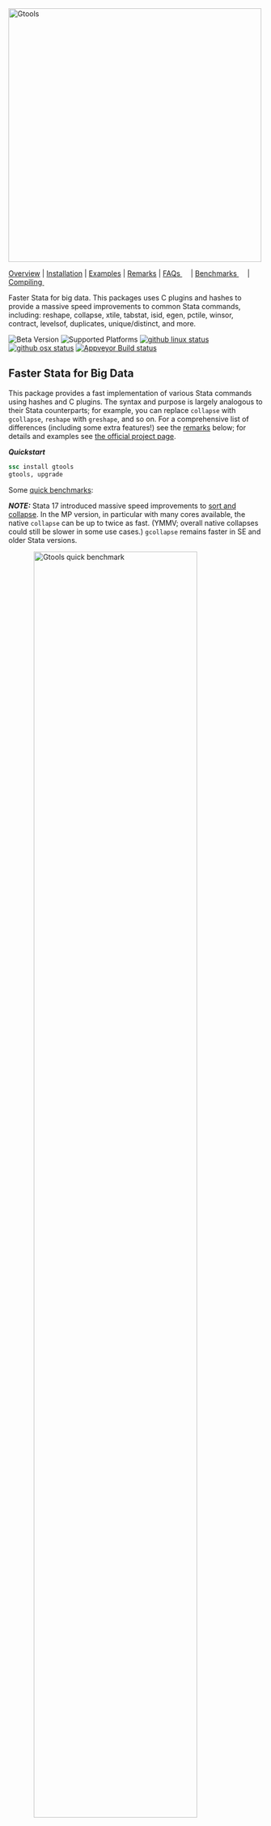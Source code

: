 <img src="https://raw.githubusercontent.com/mcaceresb/mcaceresb.github.io/develop/assets/icons/gtools-icon/gtools-icon-text.png" alt="Gtools" width="500px"/>

[Overview](#faster-stata-for-big-data)
| [Installation](#installation)
| [Examples](#examples)
| [Remarks](#remarks)
| [FAQs <img src="https://upload.wikimedia.org/wikipedia/commons/6/64/Icon_External_Link.png" width="13px"/>](https://gtools.readthedocs.io/en/latest/faqs/index.html)
| [Benchmarks <img src="https://upload.wikimedia.org/wikipedia/commons/6/64/Icon_External_Link.png" width="13px"/>](https://gtools.readthedocs.io/en/latest/benchmarks/index.html)
| [Compiling <img src="https://upload.wikimedia.org/wikipedia/commons/6/64/Icon_External_Link.png" width="13px"/>](https://gtools.readthedocs.io/en/latest/compiling/index.html)

Faster Stata for big data. This packages uses C plugins and hashes to
provide a massive speed improvements to common Stata commands, including:
reshape, collapse, xtile, tabstat, isid, egen, pctile, winsor, contract,
levelsof, duplicates, unique/distinct, and more.

![Beta Version](https://img.shields.io/badge/beta-v1.11.4-blue.svg?longCache=true&style=flat-square)
![Supported Platforms](https://img.shields.io/badge/platforms-linux--64%20%7C%20osx--64%20%7C%20win--64-blue.svg?longCache=true&style=flat-square)
[![github linux status](https://github.com/mcaceresb/stata-gtools/actions/workflows/linux.yml/badge.svg?branch=develop)](https://github.com/mcaceresb/stata-gtools/actions/workflows/linux.yml)
[![github osx status](https://github.com/mcaceresb/stata-gtools/actions/workflows/osx.yml/badge.svg?branch=develop)](https://github.com/mcaceresb/stata-gtools/actions/workflows/osx.yml)
[![Appveyor Build status](https://img.shields.io/appveyor/ci/mcaceresb/stata-gtools/develop.svg?longCache=true&style=flat-square&label=windows-cygwin)](https://ci.appveyor.com/project/mcaceresb/stata-gtools)

Faster Stata for Big Data
-------------------------

This package provides a fast implementation of various Stata commands
using hashes and C plugins. The syntax and purpose is largely analogous
to their Stata counterparts; for example, you can replace `collapse`
with `gcollapse`, `reshape` with `greshape`, and so on. For a
comprehensive list of differences (including some extra features!)
see the [remarks](#remarks) below; for details and examples see [the
official project page](https://gtools.readthedocs.io).

__*Quickstart*__

```stata
ssc install gtools
gtools, upgrade
```

Some [quick benchmarks](https://raw.githubusercontent.com/mcaceresb/stata-gtools/develop/docs/benchmarks/quick.do):

_**NOTE:**_ Stata 17 introduced massive speed improvements to [sort and collapse](https://www.stata.com/new-in-stata/faster-stata-speed-improvements/).
In the MP version, in particular with many cores available, the native
`collapse`  can be up to twice as fast. (YMMV; overall native collapses 
could still be slower in some use cases.)  `gcollapse` remains faster
in SE and older Stata versions.

<img
    src="https://raw.githubusercontent.com/mcaceresb/stata-gtools/develop/docs/benchmarks/quick.png#gh-light-mode-only"
    alt="Gtools quick benchmark"
    style="display:block;margin-left:auto;margin-right:auto"
    width="80%"/>

<img
    src="https://raw.githubusercontent.com/mcaceresb/stata-gtools/develop/docs/benchmarks/quickdark.png#gh-dark-mode-only"
    alt="Gtools quick benchmark"
    style="display:block;margin-left:auto;margin-right:auto"
    width="80%"/>

__*Gtools commands with a Stata equivalent*__

| Function     | Replaces    | Speedup (IC / MP)              | Unsupported             | Extras                                  |
| ------------ | ----------- | ------------------------------ | ----------------------- | --------------------------------------- |
| gcollapse    | collapse    | -0.5 to 2 (Stata 17+); 4 to 100 (Stata 16 and earlier)  || Quantiles, merge, labels, nunique, etc. |
| greshape     | reshape     |  4 to 20  / 4 to 15            | "advanced syntax"       | `fast`, spread/gather (tidyr equiv)     |
| gegen        | egen        |  9 to 26  / 4 to 9 (+,.)       | labels                  | Weights, quantiles, nunique, etc.       |
| gcontract    | contract    |  5 to 7   / 2.5 to 4           |                         |                                         |
| gisid        | isid        |  8 to 30  / 4 to 14            | `using`, `sort`         | `if`, `in`                              |
| glevelsof    | levelsof    |  3 to 13  / 2 to 7             |                         | Multiple variables, arbitrary levels    |
| gduplicates  | duplicates  |  8 to 16 / 3 to 10             |                         |                                         |
| gquantiles   | xtile       |  10 to 30 / 13 to 25 (-)       |                         | `by()`, various (see [usage](https://gtools.readthedocs.io/en/latest/usage/gquantiles)) |
|              | pctile      |  13 to 38 / 3 to 5 (-)         |                         | Ibid.                                   |
|              | \_pctile    |  25 to 40 / 3 to 5             |                         | Ibid.                                   |
| gstats tab   | tabstat     |  10 to 50 / 5 to 30 (-)        | See [remarks](#remarks) | various (see [usage](https://gtools.readthedocs.io/en/latest/usage/gstats_summarize)) |
| gstats sum   | sum, detail |  10 to 20 / 5 to 10            | See [remarks](#remarks) | various (see [usage](https://gtools.readthedocs.io/en/latest/usage/gstats_summarize)) |

<small>(+) The upper end of the speed improvements are for quantiles
(e.g. median, iqr, p90) and few groups. Weights have not been
benchmarked.</small>

<small>(.) Only gegen group was benchmarked rigorously.</small>

<small>(-) Benchmarks computed 10 quantiles. When computing a large
number of quantiles (e.g. thousands) `pctile` and `xtile` are prohibitively
slow due to the way they are written; in that case gquantiles is hundreds
or thousands of times faster, but this is an edge case.</small>

__*Extra commands*__

| Function            | Similar (SSC/SJ)         | Speedup (IC / MP)       | Notes                         |
| ------------------- | ------------------------ | ----------------------- | ----------------------------- |
| fasterxtile         | fastxtile                | 20 to 30 / 2.5 to 3.5   | Allows `by()`                 |
|                     | egenmisc (SSC) (-)       | 8 to 25 / 2.5 to 6      |                               |
|                     | astile (SSC) (-)         | 8 to 12 / 3.5 to 6      |                               |
| gstats hdfe         |                          | (.)                     | Allows weights, `by()`        |
| gstats winsor       | winsor2                  | 10 to 40 / 10 to 20     | Allows weights                |
| gunique             | unique                   | 4 to 26 / 4 to 12       |                               |
| gdistinct           | distinct                 | 4 to 26 / 4 to 12       | Also saves results in matrix  |
| gtop (gtoplevelsof) | groups, select()         | (+)                     | See table notes (+)           |
| gstats range        | rangestat                | 10 to 20 / 10 to 20     | Allows weights; no flex stats |
| gstats transform    |                          |                         | Various statistical functions |

<small>(-) `fastxtile` from egenmisc and `astile` were benchmarked against
`gquantiles, xtile` (`fasterxtile`) using `by()`.</small>

<small>(+) While similar to the user command 'groups' with the 'select'
option, gtoplevelsof does not really have an equivalent. It is several
dozen times faster than 'groups, select', but that command was not written
with the goal of gleaning the most common levels of a varlist. Rather, it
has a plethora of features and that one is somewhat incidental. As such, the
benchmark is not equivalent and `gtoplevelsof` does not attempt to implement
the features of 'groups'</small>

<small>(.) Other than the dated 'hdfe' command, I do not know of a stata
command that residualizes variables from a set of fixed effects. The
'hdfe' command, as far as I can tell, morphed into the 'reghdfe'
package; the latter, however, is a fully-functioning regression command,
while 'gstats hdfe' only residualizes a set of variables.</small>

__*Regression models*__

_**WARNING:**_ Regression models are in beta and are only intended as utilities
to compute coefficients and standard errors. I do not recommend their use in
production; various post-estimation commands and statistics are _not_ availabe.
(See `gstats hdfe` for residualizing variables net of fixed effects.)

| Function            | Model   | Similar                        |
| ------------------- | ------- | -----------------------------  |
| gregress            | OLS     | `regress`, `reghdfe`           |
| givregress          | 2SLS    | `ivregress 2sls`, `ivreghdfe`  |
| gglm                | IRLS    | `logit`, `poisson`, `ppmlhdfe` |

All commands allow the user to optionally add:

- `absorb()` for high-dimensional fixed effects absorptions.
- `cluster()` for clustering (multiple covariates assume clusters are nested).
- `by()` for regressions by group.
- `weights` for weighted versions. Unlike other weights, `fweights` are assumed to refer to the _number_ of observations.

Linear regression is computed via OLS (or WLS), IV regression is
computed via two-stage least squares (2SLS), and GLM (poisson or logit)
regression is computed via iteratively reweighted least squares (IRLS). 
See the [TODO](#todo) section for planned features, or the
[Missing Features](https://gtools.readthedocs.io/en/latest/usage/gregress/index.html#missing-features)
section in the documentation for what is missing before the first
non-beta release.

__*Extra features*__

Several commands offer additional features on top of the massive
speedup. See the [remarks](#remarks) section below for an overview; for
details and examples, see each command's help page:

- [gcollapse](https://gtools.readthedocs.io/en/latest/usage/gcollapse/index.html#examples)
- [greshape](https://gtools.readthedocs.io/en/latest/usage/greshape/index.html#examples)
- [gquantiles](https://gtools.readthedocs.io/en/latest/usage/gquantiles/index.html#examples)
- [gstats sum/tab](https://gtools.readthedocs.io/en/latest/usage/gstats_summarize/index.html#examples)
- [gstats transform/range/moving](https://gtools.readthedocs.io/en/latest/usage/gstats_transform/index.html#examples)
- [glevelsof](https://gtools.readthedocs.io/en/latest/usage/glevelsof/index.html#examples)
- [gtoplevelsof](https://gtools.readthedocs.io/en/latest/usage/gtoplevelsof/index.html#examples)
- [gegen](https://gtools.readthedocs.io/en/latest/usage/gegen/index.html#examples)
- [gdistinct](https://gtools.readthedocs.io/en/latest/usage/gdistinct/index.html#examples)
- [gregress](https://gtools.readthedocs.io/en/latest/usage/gregress/index.html#examples)
- [givregress](https://gtools.readthedocs.io/en/latest/usage/givregress/index.html#examples)
- [gglm](https://gtools.readthedocs.io/en/latest/usage/gglm/index.html#examples) (poisson and logit)

In addition, several commands take gsort-style input, that is

```stata
[+|-]varname [[+|-]varname ...]
```

This does not affect the results in most cases, just the sort order.
Commands that take this type of input include:

- gcollapse
- gcontract
- gegen
- glevelsof
- gtop (gtoplevelsof)

__*Ftools*__

The commands here are also faster than the commands provided by
`ftools`; further, `gtools` commands take a mix of string and numeric
variables, which is a limitation of `ftools`. (Note I could not get
several parts of `ftools` working on the Linux server where I have
access to Stata/MP; hence the IC benchmarks.)

| Gtools    | Ftools        | Speedup (IC) |
| --------- | ------------- | ------------ |
| gcollapse | fcollapse     | 2-9          |
| gegen     | fegen         | 2.5-4 (+)    |
| gisid     | fisid         | 4-14         |
| glevelsof | flevelsof     | 1.5-13       |
| hashsort  | fsort         | 2.5-4        |

<small>(+) Only egen group was benchmarked rigorously.</small>

__*Limitations*__

- `strL` variables only partially supported on Stata 14 and above;
  `gcollapse`, `gcontract`, and `greshape` do not support `strL` variabes.

- Due to a Stata bug, gtools cannot support more
  than `2^31-1` (2.1 billion) observations. See [this
  issue](https://github.com/mcaceresb/stata-gtools/issues/43)

- Due to limitations in the Stata Plugin Interface, gtools
  can only handle as many variables as the largest `matsize`
  in the user's Stata version. For MP this is more than
  10,000 variables but in IC this is only 800. See [this
  issue](https://github.com/mcaceresb/stata-gtools/issues/24).

- Gtools uses compiled C code to achieve it's massive increases in
  speed. This has two side-effects users might notice: First, it is sometimes
  not possible to break the program's execution.  While this is already true
  for at least some parts of most Stata commands, there are fewer opportunities
  to break Gtools commands relative to their Stata counterparts.

  Second, the Stata GUI might appear frozen when running Gtools
  commands.  If the system then runs out of RAM (memory), it could look
  like Stata has crashed (it may show a "(Not Responding)" message on
  Windows or it may darken on \*nix systems). However, the program has
  not crashed; it is merely trying to swap memory.  To check this is the
  case, the user can monitor disk activity or monitor their system's
  pagefile or swap space directly.

Acknowledgements
----------------

* The OSX version of gtools was implemented with invaluable help from @fbelotti
  in [issue 11](https://github.com/mcaceresb/stata-gtools/issues/11).

* Gtools was largely inspired by Sergio Correia's (@sergiocorreia) excellent
  [ftools](https://github.com/sergiocorreia/ftools) package. Further, several
  improvements and bug fixes have come from to @sergiocorreia's helpful comments.

* With the exception of `greshape`, every gtools command has been
  written almost entirely from scratch (and even `greshape` is mostly
  new code). However, gtools commands typically mimic the functionality
  of existing Stata commands, including community-contributed programs,
  meaning many of the ideas and options are based on them (see the
  respective help files for details). `gtools` commands based on
  community-contributed programs include:

    * [`gstats winsor`](https://gtools.readthedocs.io/en/latest/usage/gstats_winsor/index.html#acknowledgements), based on `winsor2` by Lian (Arlion) Yujun

    * [`gunique`](https://gtools.readthedocs.io/en/latest/usage/gunique/index.html#acknowledgements), based on `unique` by Michael Hills and Tony Brady.

    * [`gdistinct`](https://gtools.readthedocs.io/en/latest/usage/gdistinct/index.html#acknowledgements), based on `distinct` by Gary Longton and Nicholas J. Cox.

Installation
------------

I only have access to Stata 13.1, so I impose that to be the minimum.
You can install `gtools` from Stata via SSC:
```stata
ssc install gtools
gtools, upgrade
```

By default this syncs to the master branch, which is stable. To install
the latest version directly, type:
```stata
local github "https://raw.githubusercontent.com"
net install gtools, from(`github'/mcaceresb/stata-gtools/develop/build/)
```

### Examples

The syntax is generally analogous to the standard commands (see the corresponding
help files for full syntax and options):
```stata
sysuse auto, clear

* gstats {hdfe|residualize} varlist [if] [in] [weight], [absorb(varlist) options]
gstats hdfe hdfe_price = price, absorb(foreign rep78)
gstats residualize price mpg, absorb(foreign rep78) prefix(res_)

* gstats {sum|tab} varlist [if] [in] [weight], [by(varlist) options]
gstats sum price [pw = gear_ratio / 4]
gstats tab price mpg, by(foreign) matasave

* gquantiles [newvarname =] exp [if] [in] [weight], {_pctile|xtile|pctile} [options]
gquantiles 2 * price, _pctile nq(10)
gquantiles p10 = 2 * price, pctile nq(10)
gquantiles x10 = 2 * price, xtile nq(10) by(rep78)
fasterxtile xx = log(price) [w = weight], cutpoints(p10) by(foreign)

* gstats winsor varlist [if] [in] [weight], [by(varlist) cuts(# #) options]
gstats winsor price gear_ratio mpg, cuts(5 95) s(_w1)
gstats winsor price gear_ratio mpg, cuts(5 95) by(foreign) s(_w2)
drop *_w?

* hashsort varlist, [options]
hashsort -make
hashsort foreign -rep78, benchmark verbose mlast

* gegen target  = stat(source) [if] [in] [weight], by(varlist) [options]
gegen tag   = tag(foreign)
gegen group = tag(-price make)
gegen p2_5  = pctile(price) [w = weight], by(foreign) p(2.5)

* gisid varlist [if] [in], [options]
gisid make, missok
gisid price in 1 / 2

* gduplicates varlist [if] [in], [options gtools(gtools_options)]
gduplicates report foreign
gduplicates report rep78 if foreign, gtools(bench(3))

* glevelsof varlist [if] [in], [options]
glevelsof rep78, local(levels) sep(" | ")
glevelsof foreign mpg if price < 4000, loc(lvl) sep(" | ") colsep(", ")
glevelsof foreign mpg in 10 / 70, gen(uniq_) nolocal

* gtop varlist [if] [in] [weight], [options]
* gtoplevelsof varlist [if] [in] [weight], [options]
gtoplevelsof foreign rep78
gtop foreign rep78 [w = weight], ntop(5) missrow groupmiss pctfmt(%6.4g) colmax(3)

* gregress depvar indepvars [if] [in] [weight], [by(varlist) options]
gregress price mpg rep78, mata(coefs) prefix(b(_b_) se(_se_))
gregress price mpg [fw = rep78], by(foreign) absorb(rep78 headroom) cluster(rep78)

* givregress depvar (endog = instruments) exog [if] [in] [weight], [by(varlist) options]
givregress price (mpg = gear_ratio) rep78, mata(coefs) prefix(b(_b_) se(_se_)) replace
givregress price (mpg = gear_ratio) [fw = rep78], by(foreign) absorb(rep78 headroom) cluster(rep78)

* gglm depvar indepvars [if] [in] [weight], family(...) [by(varlist) options]
gglm price mpg rep78, family(poisson) mata(coefs) prefix(b(_b_) se(_se_)) replace
gglm price mpg [fw = trunk], family(poisson) by(foreign) absorb(rep78 headroom) cluster(rep78)

gglm foreign price rep78 [fw = trunk], family(binomial) absorb(headroom) mata(coefs)
gglm foreign price if rep78 > 2, family(binomial) by(rep78) prefix(b(_b_) se(_se_)) replace

* gcollapse (stat) out = src [(stat) out = src ...] [if] [if] [weight], by(varlist) [options]
gen h1 = headroom
gen h2 = headroom
local lbl labelformat(#stat:pretty# #sourcelabel#)

gcollapse (mean) mean = price (median) p50 = gear_ratio, by(make) merge v `lbl'
disp "`:var label mean', `:var label p50'"
gcollapse (iqr) irq? = h? (nunique) turn (p97.5) mpg, by(foreign rep78) bench(2) wild

* gcontract varlist [if] [if] [fweight], [options]
gcontract foreign [fw = turn], freq(f) percent(p)

* greshape wide varlist,    i(i) j(j) [options]
* greshape long prefixlist, i(i) [j(j) string options]
*
* greshape spread varlist, j(j) [options]
* greshape gather varlist, j(j) value(value) [options]

gen j = _n
greshape wide f p, i(foreign) j(j)
greshape long f p, i(foreign) j(j)

greshape spread f p, j(j)
greshape gather f? p?, j(j) value(fp)

* gstats transform (stat) out = src [(stat) out = src ...] [if] [if] [weight], by(varlist) [options]
* gstats range  (stat) out = src [...] [if] [if] [weight], by(varlist) [options]
* gstats moving (stat) out = src [...] [if] [if] [weight], by(varlist) [options]

sysuse auto, clear
gstats transform (normalize) price (demean) price (range mean -sd sd) price, auto
gstats range  (mean) mean_r = price (sd) sd_r = price, interval(-10 10 mpg)
gstats moving (mean) mean_m = price (sd) sd_m = price, by(foreign) window(-5 5)
```

See the [FAQs](faqs) or the respective documentation for a list of supported
`gcollapse` and `gegen` functions.

Remarks
-------

*__Functions available with `gegen`, `gcollapse`, `gstats tab`__*

`gcollapse` supports every `collapse` function, including their
weighted versions. In addition, weights can be selectively applied via
`rawstat()`, and several additional statistics are allowed, including
`nunique`, `select#`, and so on.

`gegen` technically does not support all of `egen`, but whenever a
function that is not supported is requested, `gegen` hashes the data and
calls `egen` grouping by the hash, which is often faster (`gegen` only
supports weights for internal functions, since `egen` does not normally
allow weights).

Hence both should be able to replicate all of the functionality of their
Stata counterparts. Last, `gstats tab` allows every statistic allowed
by `tabstat` as well as any statistic allowed by `gcollapse`; the
syntax for the statistics specified via `statistics()` is the same
as in `tabstat`.

The following are implemented internally in C:

| Function     | gcollapse | gegen   | gstats tab |
| ------------ | --------- | ------- | ---------- |
| tag          |           |   X     |            |
| group        |           |   X     |            |
| total        |           |   X     |            |
| count        |     X     |   X     |      X     |
| nunique      |     X     |   X     |      X     |
| nmissing     |     X     |   X (+) |      X     |
| sum          |     X     |   X     |      X     |
| nansum       |     X     |   X     |      X     |
| rawsum       |     X     |         |      X     |
| rawnansum    |     X     |         |      X     |
| mean         |     X     |   X     |      X     |
| geomean      |     X     |   X     |      X     |
| median       |     X     |   X     |      X     |
| percentiles  |     X     |   X     |      X     |
| iqr          |     X     |   X     |      X     |
| sd           |     X     |   X     |      X     |
| variance     |     X     |   X (+) |      X     |
| cv           |     X     |   X     |      X     |
| max          |     X     |   X     |      X     |
| min          |     X     |   X     |      X     |
| range        |     X     |   X     |      X     |
| select       |     X     |   X     |      X     |
| rawselect    |     X     |         |      X     |
| percent      |     X     |   X     |      X     |
| first        |     X     |   X (+) |      X     |
| last         |     X     |   X (+) |      X     |
| firstnm      |     X     |   X (+) |      X     |
| lastnm       |     X     |   X (+) |      X     |
| semean       |     X     |   X (+) |      X     |
| sebinomial   |     X     |   X     |      X     |
| sepoisson    |     X     |   X     |      X     |
| skewness     |     X     |   X     |      X     |
| kurtosis     |     X     |   X     |      X     |
| gini         |     X     |   X     |      X     |
| gini dropneg |     X     |   X     |      X     |
| gini keepneg |     X     |   X     |      X     |

<small>(+) indicates the function has the same or a very similar
name to a function in the "egenmore" packge, but the function was
independently implemented and is hence analogous to its gcollapse
counterpart, not necessarily the function in egenmore.</small>

The percentile syntax mimics that of `collapse` and `egen`, with the addition
that quantiles are also supported. That is,

```stata
gcollapse (p#) target = var [target = var ...] , by(varlist)
gegen target = pctile(var), by(varlist) p(#)
```

where # is a "percentile" with arbitrary decimal places (e.g. 2.5 or 97.5).
`gtools` also supports selecting the `#`th smallest or largest value:
```stata
gcollapse (select#) target = var [(select-#) target = var ...] , by(varlist)
gegen target = select(var), by(varlist) n(#)
gegen target = select(var), by(varlist) n(-#)
```

In addition, the following are allowed in `gegen` as wrappers to other
gtools functions (`stat` is any stat available to `gcollapse`, except
`percent`, `nunique`):

| Function     | calls            |
| ------------ | ---------------- |
| xtile        | fasterxtile      |
| standardize  | gstats transform |
| normalize    | gstats transform |
| demean       | gstats transform |
| demedian     | gstats transform |
| moving\_stat | gstats transform |
| range\_stat  | gstats transform |
| cumsum       | gstats transform |
| shift        | gstats transform |
| rank         | gstats transform |
| winsor       | gstats winsor    |
| winsorize    | gstats winsor    |

Last, when `gegen` calls a function that is not implemented internally
by `gtools`, it will hash the by variables and call `egen` with `by`
set to an id based on the hash. That is, if `fcn` is not one of the
functions above,

```stata
gegen outvar = fcn(varlist) [if] [in], by(byvars)
```

would be the same as
```stata
hashsort byvars, group(id) sortgroup
egen outvar = fcn(varlist) [if] [in], by(id)
```

but preserving the original sort order. In case an `egen` option might
conflict with a gtools option, the user can pass `gtools_capture(fcn_options)`
to `gegen`.

__*Differences and Extras*__

Differences from `collapse`

- String variables are not allowed for `first`, `last`, `min`, `max`, etc.
  (see [issue 25](https://github.com/mcaceresb/stata-gtools/issues/25))
- New functions: `nunique`, `nmissing`, `cv`, `variance`, `select#`, `select-#`, `range`, `gini`
- `rawstat` allows selectively applying weights.
- `rawselect` ignores weights for `select` (analogously to `rawsum`).
- Option `wild` allows bulk-rename. E.g. `gcollapse mean_x* = x*, wild`
- `gcollapse (nansum)` and `gcollapse (rawnansum)` outputs a missing
  value for sums if all inputs are missing (instead of 0).
- `gcollapse, merge` merges the collapsed data set back into memory. This is
  much faster than collapsing a dataset, saving, and merging after. However,
  Stata's `merge ..., update` functionality is not implemented, only replace.
  (If the targets exist the function will throw an error without `replace`).
- `gcollapse, labelformat` allows specifying the output label using placeholders.
- `gcollapse, sumcheck` keeps integer types with `sum` if the sum will not overflow.

Differences from `reshape`

- Allows an arbitrary number of variables in `i()` and `j()`
- Several option allow turning off error checks for faster execution,
  including: `fast` (similar to `fast` in `gcollapse`), `unsorted`
  (do not sort the output), `nodupcheck` (allow duplicates in `i`),
  `nomisscheck` (allow missing values and/or leading blanks in `j`), or
  `nochecks` (all of the above).
- Subcommands `gather` and `spread` implement the equivalent commands from
  R's `tidyr` package.
- At the moment, `j(name [values])` is not supported. All values of `j` are used.
- "reshape mode" is not supported. Reshape variables are not saved as
  part of the current dataset's characteristics, meaning the user cannot
  type `reshape wide` and `reshape long` without further arguments to
  reverse the `reshape`. This syntax is very cumbersome and difficult to
  support; `greshape` re-wrote much of the code base and had to dispense
  with this functionality.
- For that same reason, "advanced" syntax is not supported, including
  the subcommands: clear, error, query, i, j, xij, and xi.
- `@` syntax can be modified via `match()`
- `dropmiss` allows dropping missing observations when reshaping from
  wide to long (via `long` or `gather`).

Differences from regression models

`gregress`, `givregress`, and `gglm` do not aim to replicate
the entire table of estimation results, nor the entire suite of
post-estimation results and tests, that `regress` (`reghdfe`),
`ivregress 2sls` (`ivreghdfe`), `poisson` (`ppmlhdfe`), or `logit` make
available. At the moment, they are considered beta software and only
coefficients and standard errors are computed.

- Results are saved either to mata (default) or copied to variables in
  the dataset in memory.
- `by()` and `absorb()` are allowed and can be combined.
- `givregress` does a small sample adjustment (`small`) automatically.
- `givregress` does not exit with error if covariates are collinear with
  the dependent variable.
- If the `givregress` model is not identified, standard errors and
  coefficients are set to missing instead of exiting with error.
- `gglm` runs with option `robust` automatically.
- If the `givregress` model is not identified, standard errors and
- If there are no non-linear covariates (i.e. all observations are
  numerically zero) then the coefficients and standard errors are
  _both_ set to missing.

Differences from `xtile`, `pctile`, and `_pctile`

- Adds support for `by()` (including weights)
- Does not ignore `altdef` with `xtile` (see [this Statalist thread](https://www.statalist.org/forums/forum/general-stata-discussion/general/1417198-typo-in-xtile-ado-with-option-altdef))
- Category frequencies can also be requested via `binfreq[()]`.
- `xtile`, `pctile`, and `_pctile` can be combined via `xtile(newvar)` and
  `pctile(newvar)`
- There is no limit to `nquantiles()` for `xtile`
- Quantiles can be requested via `percentiles()` (or `quantiles()`),
  `cutquantiles()`, or `quantmatrix()` for `xtile` as well as `pctile`.
- Cutoffs can be requested via `cutquantiles()`, `cutoffs()`,
  or `cutmatrix()` for `xtile` as well as `pctile`.
- The user has control over the behavior of `cutpoints()` and `cutquantiles()`.
  They obey `if` `in` with option `cutifin`, they can be group-specific with
  option `cutby`, and they can be de-duplicated via `dedup`.
- Fixes numerical precision issues with `pctile, altdef` (e.g. see [this Statalist thread](https://www.statalist.org/forums/forum/general-stata-discussion/general/1418732-numerical-precision-issues-with-stata-s-pctile-and-altdef-in-ic-and-se), which is a very minor thing so Stata and fellow users maintain it's not an issue, but I think it is because Stata/MP gives what I think is the correct answer whereas IC and SE do not).
- Fixes a possible issue with the weights implementation in `_pctile`; see [this thread](https://www.statalist.org/forums/forum/general-stata-discussion/general/1454409-weights-in-pctile).

Differences from `egen`

- `group` label options are not supported
- weights are supported for internally implemented functions.
- New functions: `nunique`, `nmissing`, `cv`, `variance`, `select#`, `select-#`, `range`
- `gegen` upgrades the type of the target variable if it is not specified by
  the user. This means that if the sources are `double` then the output will
  be double. All sums are double. `group` creates a `long` or a `double`. And
  so on. `egen` will default to the system type, which could cause a loss of
  precision on some functions.
- For internally supported functions, you can specify a varlist as the source,
  not just a single variable. Observations will be pooled by row in that case.
- While `gegen` is much faster for `tag`, `group`, and summary stats, most
  egen function are not implemented internally, meaning for arbitrary `gegen`
  calls this is a wrapper for hashsort and egen.

Differences from `tabstat`

- Multiple groups are allowed.
- Saving the output is done via `mata` instead of `r()`. No matrices
  are saved in `r()` and option `save` is not allowed. However, option
  `matasave` saves the output and `by()` info in `GstatsOutput` (the object
  can be named via `matasave(name)`). See `mata GstatsOutput.desc()` after
  `gstats tab, matasave` for details.
- `GstatsOutput` provides helpers for extracting rows, columns, and levels.
- Options `casewise`, `longstub` are not supported.
- Option `nototal` is on by default; `total` is planned for a future release.
- Option `pooled` pools the source variables into one.

Differences from `summarize, detail`

- The behavior of `summarize` and `summarize, meanonly` can be
  recovered via options `nodetail` and `meanonly`. These two
  options are mainly for use with `by()`
- Option `matasave` saves output and `by()` info in `GstatsOutput`,
  a mata class object (the object can be named via `matasave(name)`).
  See `mata GstatsOutput.desc()` after `gstats sum, matasave` for details.
- Option `noprint` saves the results but omits printing output.
- Option `tab` prints statistics in the style of `tabstat`
- Option `pooled` pools the source variables and computes summary
  stats as if it was a single variable.
- `pweights` are allowed.
- Largest and smallest observations are weighted.
- `rolling:`, `statsby:`, and `by:` are not allowed. To use `by` pass
  the option `by()`
- `display options` are not supported.
- Factor and time series variables are not allowed.

Differences from `levelsof`

- It can take a `varlist` and not just a `varname`; in that case it prints
  all unique combinations of the varlist. The user can specify column and row
  separators.
- It can deduplicate an arbitrary number of levels and store the results in a
  new variable list or replace the old variable list via `gen(prefix)` and
  `gen(replace)`, respectively. If the user runs up against the maximum macro
  variable length, add option `nolocal`.

Differences from `isid`

- No support for `using`. The C plugin API does not allow to load a Stata
  dataset from disk.
- Option `sort` is not available.
- It can also check IDs with `if` and `in` conditions.

Differences from `gsort`

- `hashsort` behaves as if `mfirst` was passed. To recover the default
  behavior of `gsort` pass option `mlast`.

Differences from `duplicates`

- `gduplicates` does not sort `examples` or `list` by default. This massively
  enhances performance but it might be harder to read. Pass option `sort`
  (`sorted`) to mimic `duplicates` behavior and sort the list.

Differences from `rangestat`

- Note that `gstats range` is an alias for `gstats transform` that assumes
  all the stats requested are range statistics. However, it can be called
  in conjunction with any other transform via `(range stat ...)`. It was
  not intended to be a replacement of `rangestat` but it can replicate some
  of its functionality.

- `flex_stat`s (reg, corr, cov) are not allowed (see `gregress`).

- Intervals are of the form `interval(low high [keyvar])`; if `keyvar`
  is missing then it is taken to be the source variable.

- Variables are not allowed in place of `low` or `high`. Instead they
  must be `#[stat]` where `#` is a number and `stat` is an optional
  summary statistic; e.g. `interval(-sd 0.5sd x)`.

- Separate interval and interval variables can be specified for each
  target; e.g. `gstats range (mean -3 3) x (mean -2 . time) y ...`.

- All statistics allowed by `gstats tab` are allowed by `gstats range`
  (except `nunique` or `percent`).

- Options `casewise`, `describe`, and `local` are not allowed.

Hashing and Sorting
-------------------

There are two key insights to the massive speedups of Gtools:

1. Hashing the data and sorting a hash is a lot faster than sorting
  the data to then process it by group. Sorting a hash can be achieved
  in linear O(N) time, whereas the best general-purpose sorts take O(N
  log(N)) time. Sorting the groups would then be achievable in O(J
  log(J)) time (with J groups). Hence the speed improvements are largest
  when N / J is largest.

2. Compiled C code is much faster than Stata commands. While it is true
   that many of Stata's underpinnings are compiled code, several
   operations are written in `ado` files without much thought given
   to optimization. If you're working with tens of thousands of
   observations you might barely notice (and the difference between
   5 seconds and 0.5 seconds might not be particularly important).
   However, with tens of millions or hundreds of millions of rows, the
   difference between half a day and an hour can matter quite a lot.

__*Stata Sorting*__

It should be noted that Stata's sorting mechanism is hard to improve
upon because of the overhead involved in sorting. We have implemented a
hash-based sorting command, `hashsort`, which should be faster Stata's
`sort` for groups, but not necessarily otherwise:

| Function  | Replaces | Speedup (IC / MP)    | Unsupported            | Extras               |
| --------- | -------- | -------------------- | ---------------------- | -------------------- |
| hashsort  | sort     | 2.5 to 4 / .8 to 1.3 |                        | Group (hash) sorting |
|           | gsort    | 2 to 18 / 1 to 6     | `mfirst` (see `mlast`) | Sorts are stable     |

The overhead involves copying the by variables, hashing, sorting the hash,
sorting the groups, copying a sort index back to Stata, and having Stata do
the final swaps. The plugin runs fast, but the copy overhead plus the Stata
swaps often make the function be slower than Stata's native `sort`.

The reason that the other functions are faster is because they don't deal with
all that overhead.  By contrast, Stata's `gsort` is not efficient. To sort
data, you need to make pair-wise comparisons. For real numbers, this is just
`a > b`. However, a generic comparison function can be written as `compare(a, b) > 0`.
This is true if a is greater than b and false otherwise. To invert
the sort order, one need only use `compare(b, a) > 0`, which is what gtools
does internally.

However, Stata creates a variable that is the inverse of the sort variable.
This is equivalent, but the overhead makes it slower than `hashsort`.

TODO
----

Planned features:

- [ ] Things to add to gcollapse:
    - [ ] `prod`
    - [ ] `geomean pos`: exclude negative numbers _and_ zero.
    - [ ] `geomean abspos`: ibid but take absolute value first.
    - [ ] Generally should you add an `abs` option to everything?
- [ ] Flexible save options for `gregress`
    - [ ] `predict()`, including `xb` and `e`.
    - [ ] `absorb(fe1=group1 fe2=group2 ...)` syntax to save the FE.
    - [ ] Choose which coefs/se to save.
- [ ] Improve formula documentation for summary statistics (e.g. `gini`)
- [ ] Internal consistency test for various parts of `gquantiles`. Each
      function section does cases but they should be consistent!

These are options/features/improvements I would like to add, but I don't
have an ETA for them (i.e. they are a wishlist because I am either not
sure how to implement them or because writing the code will take a long
time). Roughly in order of likelihood:

- [ ] `gregress` missing features
    - [ ] Non-nested multi-way clustering.
    - [ ] HDFE collienar categories check.
    - [ ] HDFE drop singletons.
    - [ ] Detect separated observations in `gglm, family(poisson)`.
    - [ ] Guard against possible overflows in `X' X`
    - [ ] Accelerate HDFE corner cases (e.g. very dense multi-way HDFE)
    - [ ] Include quick primers on OLS, IV, and IRLS in docs.
- [ ] Some support for Stata's extended syntax in `gregress`
- [ ] Update benchmarks for all commands. Still on 0.8 benchmarks.
- [ ] Dropmissing vs dropmissing but not extended missing values.
- [ ] Allow keeping both variable names and labels in `greshape spread/gather`
- [ ] Implement `selectoverflow(missing|closest)`
- [ ] Add totals row for `J > 1` in gstats
- [ ] Improve debugging info.
- [ ] Implement `collapse()` option for `greshape`.
- [ ] Rolling (interval) and moving options for `gregress`.
- [ ] Add support for binary `strL` variables.
- [ ] Minimize memory use.
- [ ] Add memory(greedy|lean) to give user fine-grained control over internals.
- [ ] Create a Stata C hashing API with thin wrappers around core functions.
    - [ ] This will be a C library that other users can import.
    - [ ] Some functionality will be available from Stata via gtooos, api()
    - [ ] Improve code comments when you write the API!
    - [ ] Have some type of coding standard for the base (coding style)
- [ ] Implement `gmerge`
    - [ ] Integration with [ReadStat](https://github.com/WizardMac/ReadStat/tree/master/src)?

About
-----

Hi! I'm [Mauricio Caceres](https://mcaceresb.github.io); I made gtools
after some of my Stata jobs were taking literally days to run because of repeat
calls to `egen`, `collapse`, and similar on data with over 100M rows.  Feedback
and comments are welcome! I hope you find this package as useful as I do.

Along those lines, here are some other Stata projects I like:

* [`ftools`](https://github.com/sergiocorreia/ftools): The main inspiration for
  gtools. Not as fast, but it has a rich feature set; its mata API in
  particular is excellent.

* [`reghdfe`](https://github.com/sergiocorreia/reghdfe): The fastest way to run
  a regression with multiple fixed effects (as far as I know).

* [`ivreghdfe`](https://github.com/sergiocorreia/ivreghdfe): A combination of
  [`ivreg2`](https://ideas.repec.org/c/boc/bocode/s425401.html) and `reghdfe`.

* [`stata_kernel`](https://kylebarron.github.io/stata_kernel): A Stata kernel
  for Jupyter; extremely useful for interacting with Stata.

* [`stata-cowsay`](https://github.com/mdroste/stata-cowsay): Productivity-boosting
  cowsay functionality in Stata.

License
-------

Gtools is [MIT-licensed](https://github.com/mcaceresb/stata-gtools/blob/develop/LICENSE).
`./lib/spookyhash` and `./src/plugin/common/quicksort.c` belong to their respective
authors and are BSD-licensed. Also see `gtools, licenses`.
